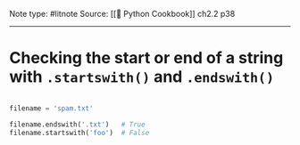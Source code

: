 Note type: #litnote
Source: [[📖 Python Cookbook]] ch2.2 p38

---
# Checking the start or end of a string with `.startswith()` and `.endswith()`
```python

filename = 'spam.txt'

filename.endswith('.txt')	# True
filename.startswith('foo')	# False
```